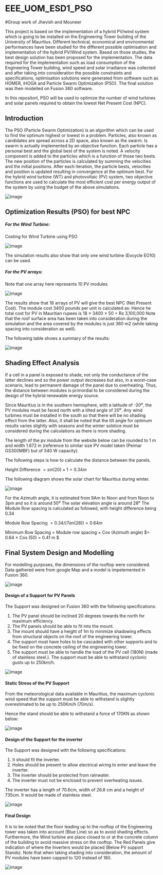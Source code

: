 # EEE_UOM_ESD1_PSO
#Group work of Jhevish and Mouneer

This project is based on the implementation of a hybrid PV/wind system which is going to be installed on the Engineering Tower building of the University of Mauritius. Different technical, economical and environmental performances have been studied for the different possible optimisation and implementation of the hybrid PV/Wind system. Based on those studies, the best design solution has been proposed for the implementation. 
The data required for the implementation such as load consumption of the Engineering Tower building, wind speed and solar irradiance was collected and after taking into consideration the possible constraints and specifications, optimisation solutions were generated from software such as HOMER, iHOGA and Particle Swarm Optimization (PSO). The final solution was then modelled on Fusion 360 software.

In this repositort, PSO will be used to optimize the number of wind turbines and solar panels required to obtain the lowest Net Present Cost (NPC).

## Introduction

The PSO (Particle Swarm Optimization) is an algorithm which can be used to find the optimum highest or lowest in a problem. Particles, also known as candidates are spread across a 2D space, also known as the swarm. Is swarm is actually implemented by an objective function. Each particle has a personal best and the global best of the system is noted. A velocity component is added to the particles which is a function of those two bests. The new position of the particles is calculated by summing the velocities and the initial positions. After each iteration, the particle bests, velocities and position is updated resulting in convergence at the optimum best. For the hybrid wind turbine (WT) and photovoltaic (PV) system, two objective functions are used to calculate the most efficient cost per energy output of the system by using the budget of the above simulations.

![image](https://github.com/Mouneerm/EEE_UOM_ESD1_PSO/assets/45911394/cff12869-ba68-400a-9356-c79c2d6c0664)


## Optimization Results (PSO) for best NPC

##### For the Wind Turbine:

 
Costing for Wind Turbine using PSO

![image](https://github.com/Mouneerm/EEE_UOM_ESD1_PSO/assets/45911394/fe915724-b600-45f2-bd7d-562d58b2026b)



The simulation results also show that only one wind turbine (Eocycle EO10) can be used.

##### For the PV arrays:
 
Note that one array here represents 10 PV modules
 
![image](https://github.com/Mouneerm/EEE_UOM_ESD1_PSO/assets/45911394/5defddf5-48e0-46d1-887c-2d61088d49be)


The results show that 18 arrays of PV will give the best NPC (Net Present Cost).
The module cost 3400 pounds per unit is calculated as: 
Hence he total cost for PV in Mauritian rupees is 18 × 3400 × 50 = Rs 3,100,000
Note that the roof surface area has been taken into consideration during the simulation and the area covered by the modules is just 360 m2 (while taking spacing into consideration as well).

The following table shows a summary of the results:

![image](https://github.com/Mouneerm/EEE_UOM_ESD1_PSO/assets/45911394/372c82fe-7e42-45af-a9c5-76c5e866c0f4)

## Shading Effect Analysis

If a cell in a panel is exposed to shade, not only the conductance of the latter declines and so the power output decreases but also, in a worst-case scenario, lead to permanent damage of the panel due to overheating. Thus, the distance between modules is primordial to be considered during the design of the hybrid renewable energy source.
 
Since Mauritius is in the southern hemisphere, with a latitude of -20⁰, the PV modules must be faced north with a tilted angle of 20⁰. Any wind turbines must be installed in the south so that there will be no shading effect from the latter. Also, it shall be noted that the tilt angle for optimum results varies slightly with seasons and the winter solstice must be considered during the calculations as there is more shading.

The length of the pv module from the website below can be rounded to 1 m and width 1.672 m (reference to similar size PV model taken (Peimar GS300MBF) but of 340 W capacity).

The following steps is how to calculate the distance between the panels.

Height Difference $= sin (20) × 1 = 0.34m$

The following diagram shows the solar chart for Mauritius during winter.

![image](https://github.com/Mouneerm/EEE_UOM_ESD1_PSO/assets/45911394/9354d053-9f7b-4b74-b8ac-1a0463dc2d92)

For the Azimuth angle, it is estimated from 9Am to Noon and from Noon to 3pm and so it is around 50⁰
The solar elevation angle is around 28⁰
The Module Row spacing is calculated as followed, with height difference being 0.34

Module Row Spacing $= 0.34/(Tan (28)) = 0.64 m$

Minimum Row Spacing = Module row spacing × Cos (Azimuth angle) $= 0.64 × Cos (50) = 0.41 m $


## Final System Design and Modelling


For modelling purposes, the dimensions of the rooftop were considered. Data gathered were from google Map and a model is impelemented in Fusion 360.

![image](https://github.com/Mouneerm/EEE_UOM_ESD1_PSO/assets/45911394/ed15f93e-ed07-4719-b343-5306197d1a44)


#### Design of a Support for PV Panels

The Support was designed on Fusion 360 with the following specifications:
1.	The PV panel should be inclined 20 degrees towards the north for maximum efficiency.
2.	The PV panels should be able to fit into the mount.
3.	The mount should have a height of 1m to minimize shadowing effects from structural objects on the roof of the engineering tower.
4.	The support must have holes to be cascaded with other supports and to be fixed on the concrete ceiling of the engineering tower.
5.	The support must be able to handle the load of the PV cell (180N) (made of stainless steel.).
The support must be able to withstand cyclonic gusts up to 250km/h.

![image](https://github.com/Mouneerm/EEE_UOM_ESD1_PSO/assets/45911394/2a7202a0-90f9-4e6b-b5b7-3d23549882e4)



#### Static Stress of the PV Support

From the meteorological data available in Mauritius, the maximum cyclonic wind speed that the support must be able to withstand is slightly overestimated to be up to 250Km/h (70m/s).

Hence the stand should be able to withstand a force of 170KN as shown below:

![image](https://github.com/Mouneerm/EEE_UOM_ESD1_PSO/assets/45911394/2419648c-6672-454c-9a52-d831c7c55927)

#### Design of the Support for the inverter

The Support was designed with the following specifications:
1.	It should fit the inverter. 
2.	Holes should be present to allow electrical wiring to enter and leave the inverter.
3.	The inverter should be protected from rainwater.
4.	The inverter must not be enclosed to prevent overheating issues.

The inverter has a length of 70.6cm, width of 26.8 cm and a height of 735cm. It would be made of stainless steel.

![image](https://github.com/Mouneerm/EEE_UOM_ESD1_PSO/assets/45911394/eb29656c-5e0c-4490-befb-636427b54557)

#### Final Design

It is to be noted that the floor leading up to the rooftop of the Engineering tower was taken into account (Blue Line) so as to avoid shading effects. Furthermore, the Wind turbine are place closed to or at the concrete column of the building to avoid massive stress on the rooftop. The Red Panels give indication of where the Inverters would be placed (Below PV support Stands).
Note that when taking shading into consideration, the amount of PV modules have been capped to 120 instead of 180.

![image](https://github.com/Mouneerm/EEE_UOM_ESD1_PSO/assets/45911394/96498e1b-44ea-47f7-8dac-5d722296b2a4)
